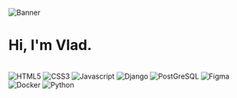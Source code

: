 ![Banner](https://github.com/vkoudela-dev/vkoudela-dev/blob/main/banner2.gif)

# Hi, I'm Vlad.

<br>

<img alt="HTML5" src="https://img.shields.io/badge/-HTML5-E34F26?style=for-the-badge&labelColor=252525&logo=html5&logoColor=E34F26"/>
<img alt="CSS3" src="https://img.shields.io/badge/-CSS3-1572B6?style=for-the-badge&labelColor=252525&logo=css3&logoColor=1572B6"/>
<img alt="Javascript" src="https://img.shields.io/badge/-Javascript-F0DB4F?style=for-the-badge&labelColor=252525&logo=javascript&logoColor=F0DB4F"/>
<img alt="Django" src="https://img.shields.io/badge/-Django-2baa77?style=for-the-badge&labelColor=252525&logo=django&logoColor=2baa77"/>
<img alt="PostGreSQL" src="https://img.shields.io/badge/-PostGreSQL-4169E1?style=for-the-badge&labelColor=252525&logo=PostGreSQL&logoColor=4169E1"/>
<img alt="Figma" src="https://img.shields.io/badge/-Figma-F24E1E?style=for-the-badge&labelColor=252525&logo=figma&logoColor=F24E1E"/>
<img alt="Docker" src="https://img.shields.io/badge/-Docker-2496ED?style=for-the-badge&labelColor=252525&logo=docker&logoColor=2496ED"/>
<img alt="Python" src="https://img.shields.io/badge/-Python-3776AB?style=for-the-badge&labelColor=252525&logo=python&logoColor=3776AB"/>
